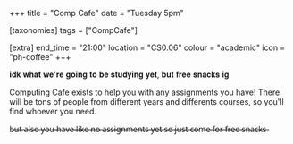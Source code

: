 +++
title = "Comp Cafe"
date = "Tuesday 5pm"

[taxonomies]
tags = ["CompCafe"]

[extra]
end_time = "21:00"
location = "CS0.06"
colour = "academic"
icon = "ph-coffee"
+++

𝐢𝐝𝐤 𝐰𝐡𝐚𝐭 𝐰𝐞'𝐫𝐞 𝐠𝐨𝐢𝐧𝐠 𝐭𝐨 𝐛𝐞 𝐬𝐭𝐮𝐝𝐲𝐢𝐧𝐠 𝐲𝐞𝐭, 𝐛𝐮𝐭 𝐟𝐫𝐞𝐞 𝐬𝐧𝐚𝐜𝐤𝐬 𝐢𝐠

Computing Cafe exists to help you with any assignments you have! There will be tons of people from different years and differents courses, so you'll find whoever you need.

b̶u̶t̶ ̶a̶l̶s̶o̶ ̶y̶o̶u̶ ̶h̶a̶v̶e̶ ̶l̶i̶k̶e̶ ̶n̶o̶ ̶a̶s̶s̶i̶g̶n̶m̶e̶n̶t̶s̶ ̶y̶e̶t̶ ̶s̶o̶ ̶j̶u̶s̶t̶ ̶c̶o̶m̶e̶ ̶f̶o̶r̶ ̶f̶r̶e̶e̶ ̶s̶n̶a̶c̶k̶s̶
